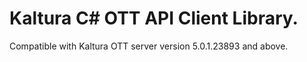 # Kaltura C# OTT API Client Library.
Compatible with Kaltura OTT server version 5.0.1.23893 and above.
